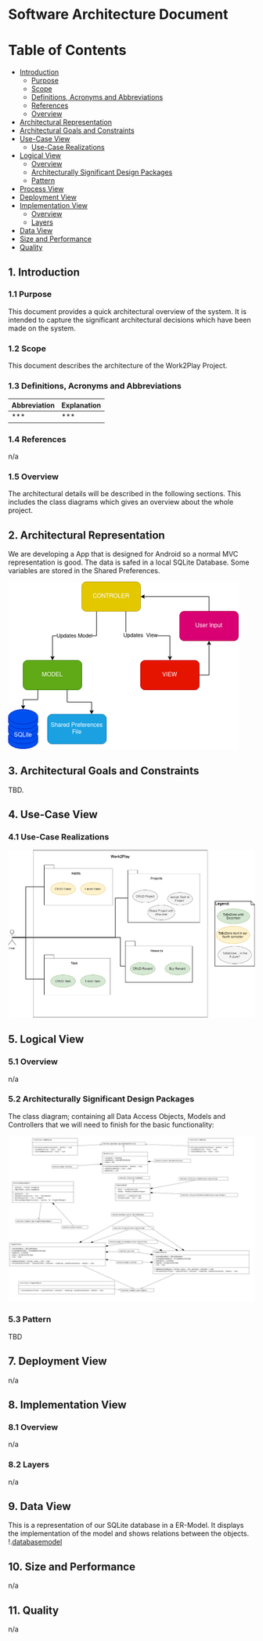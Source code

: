 # Software Architecture Document

# Table of Contents
- [Introduction](#1-introduction)
    - [Purpose](#11-purpose)
    - [Scope](#12-scope)
    - [Definitions, Acronyms and Abbreviations](#13-definitions-acronyms-and-abbreviations)
    - [References](#14-references)
    - [Overview](#15-overview)
- [Architectural Representation](#2-architectural-representation)
- [Architectural Goals and Constraints](#3-architectural-goals-and-constraints)
- [Use-Case View](#4-use-case-view)
    - [Use-Case Realizations](#41-use-case-realizations)
- [Logical View](#5-logical-view)
    - [Overview](#51-overview)
    - [Architecturally Significant Design Packages](#52-architecturally-significant-design-packages)
    - [Pattern](#53-Pattern)
- [Process View](#6-process-view)
- [Deployment View](#7-deployment-view)
- [Implementation View](#8-implementation-view)
    - [Overview](#81-overview)
    - [Layers](#82-layers)
- [Data View](#9-data-view)
- [Size and Performance](#10-size-and-performance)
- [Quality](#11-quality)

## 1. Introduction
### 1.1 Purpose
This document provides a quick architectural overview of the system. It is intended to capture the significant architectural decisions which have been made on the system.

### 1.2 Scope
This document describes the architecture of the Work2Play Project.

### 1.3 Definitions, Acronyms and Abbreviations
|			Abbreviation									                |	Explanation		|
|---------------------------------------------------|---------------|
| *** | *** |

### 1.4 References
n/a
### 1.5 Overview
The architectural details will be described in the following sections. This includes the class diagrams which gives an overview about the whole project.

## 2. Architectural Representation
We are developing a App that is designed for Android so a normal MVC representation is good.
The data is safed in a local SQLite Database. Some variables are stored in the Shared Preferences.

![mvc]

## 3. Architectural Goals and Constraints
TBD.

## 4. Use-Case View
### 4.1 Use-Case Realizations

![oucd2]
## 5. Logical View
### 5.1 Overview
n/a
### 5.2 Architecturally Significant Design Packages
The class diagram; containing all Data Access Objects, Models and Controllers that we will need to finish for the basic functionality:

![Class Diagram]

### 5.3 Pattern
TBD
## 7. Deployment View
n/a
## 8. Implementation View
### 8.1 Overview
n/a
### 8.2 Layers
n/a
## 9. Data View
This is a representation of our SQLite database in a ER-Model. It displays the implementation of the model and shows relations between the objects.
!.[databasemodel]

## 10. Size and Performance
n/a
## 11. Quality
n/a


[mvc]: ./PNGs/Arcitechture-Diagramm.png "Model-View-Viewmodel"

[oucd2]: ./PNGs/UCD.png "Overall Use Case Diagram Semester 2"

[Class Diagram]: ../ClassDiagramms/Klassendiagramm2.png "Class Diagram"

[databasemodel]: ./PNGs/database-model.png "ER-Modell"
